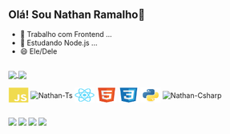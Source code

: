 ## Olá! Sou Nathan Ramalho👋

- 🔭 Trabalho com Frontend ...
- 🌱 Estudando Node.js ...
- 😄 Ele/Dele

##
<div>
  <a href="https://github.com/Ramalho-nathan/github-readme-stats">
  <img height=200 align="center" src="https://github-readme-stats.vercel.app/api?username=Ramalho-nathan&theme=dark&rank_icon=github" />
</a>
<a href="https://github.com/Ramalho-nathan/convoychat">
  <img height=200 align="center" src="https://github-readme-stats.vercel.app/api/top-langs?username=Ramalho-nathan&layout=compact&langs_count=8&card_width=320&theme=dark" />
</a>
</div>

<div style="display: inline_block"><br>
  <img align="center" alt="Nathan-Js" height="30" width="40" src="https://raw.githubusercontent.com/devicons/devicon/master/icons/javascript/javascript-plain.svg">
  <img align="center" alt="Nathan-Ts" height="30" width="40" src="https://cdn.jsdelivr.net/gh/devicons/devicon@latest/icons/mysql/mysql-original-wordmark.svg">
  <img align="center" alt="Nathan-React" height="30" width="40" src="https://raw.githubusercontent.com/devicons/devicon/master/icons/react/react-original.svg">
  <img align="center" alt="Nathan-HTML" height="30" width="40" src="https://raw.githubusercontent.com/devicons/devicon/master/icons/html5/html5-original.svg">
  <img align="center" alt="Nathan-CSS" height="30" width="40" src="https://raw.githubusercontent.com/devicons/devicon/master/icons/css3/css3-original.svg">
  <img align="center" alt="Nathan-Python" height="30" width="40" src="https://raw.githubusercontent.com/devicons/devicon/master/icons/python/python-original.svg">
  <img align="center" alt="Nathan-Csharp" height="30" width="40" src="https://cdn.jsdelivr.net/gh/devicons/devicon@latest/icons/nodejs/nodejs-original-wordmark.svg">
</div>

  ##
 
<div> 
  <a href="https://instagram.com/ramalhonathan" target="_blank"><img src="https://img.shields.io/badge/-Instagram-%23E4405F?style=for-the-badge&logo=instagram&logoColor=white" target="_blank"></a>
  <a href="https://discord.gg/ramalhonathan" target="_blank"><img src="https://img.shields.io/badge/Discord-7289DA?style=for-the-badge&logo=discord&logoColor=white" target="_blank"></a> 
  <a href = "mailto:nathanramalhodev@gmail.com"><img src="https://img.shields.io/badge/-Gmail-%23333?style=for-the-badge&logo=gmail&logoColor=white" target="_blank"></a>
  <a href="www.linkedin.com/in/nathan-ramalho-314855141" target="_blank"><img src="https://img.shields.io/badge/-LinkedIn-%230077B5?style=for-the-badge&logo=linkedin&logoColor=white" target="_blank"></a> 
  
</div>
